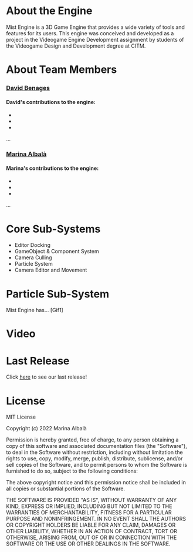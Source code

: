 
# About the Engine
Mist Engine is a 3D Game Engine that provides a wide variety of tools and features for its users. This engine was conceived and developed as a project in the Videogame Engine Development assignment by students of the Videogame Design and Development degree at CITM.




# About Team Members
### **[David Benages](https://github.com/Divangus)**
#### David's contributions to the engine:
-
-
-
...


### **[Marina Albalà](https://github.com/Vizalt)**
#### Marina's contributions to the engine:
-
-
-
...

# Core Sub-Systems
- Editor Docking
- GameObject & Component System
- Camera Culling
- Particle System
- Camera Editor and Movement

# Particle Sub-System
Mist Engine has...
[Gif1]
# Video

# Last Release
Click [here](https://github.com/Vizalt/MistEngine/releases) to see our last release!

# License

MIT License

Copyright (c) 2022 Marina Albalà

Permission is hereby granted, free of charge, to any person obtaining a copy
of this software and associated documentation files (the "Software"), to deal
in the Software without restriction, including without limitation the rights
to use, copy, modify, merge, publish, distribute, sublicense, and/or sell
copies of the Software, and to permit persons to whom the Software is
furnished to do so, subject to the following conditions:

The above copyright notice and this permission notice shall be included in all
copies or substantial portions of the Software.

THE SOFTWARE IS PROVIDED "AS IS", WITHOUT WARRANTY OF ANY KIND, EXPRESS OR
IMPLIED, INCLUDING BUT NOT LIMITED TO THE WARRANTIES OF MERCHANTABILITY,
FITNESS FOR A PARTICULAR PURPOSE AND NONINFRINGEMENT. IN NO EVENT SHALL THE
AUTHORS OR COPYRIGHT HOLDERS BE LIABLE FOR ANY CLAIM, DAMAGES OR OTHER
LIABILITY, WHETHER IN AN ACTION OF CONTRACT, TORT OR OTHERWISE, ARISING FROM,
OUT OF OR IN CONNECTION WITH THE SOFTWARE OR THE USE OR OTHER DEALINGS IN THE
SOFTWARE.


